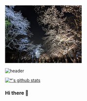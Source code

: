 <img src='images/picture44.jpg'> </img>


![header](https://capsule-render.vercel.app/api?type=wave&color=auto&height=300&section=header&text=깃허브%20특강&fontSize=90)

[![*'s github stats](https://github-readme-stats.vercel.app/api?username=reallyllaer)](https://github.com/reallyllaer)



### Hi there 👋
